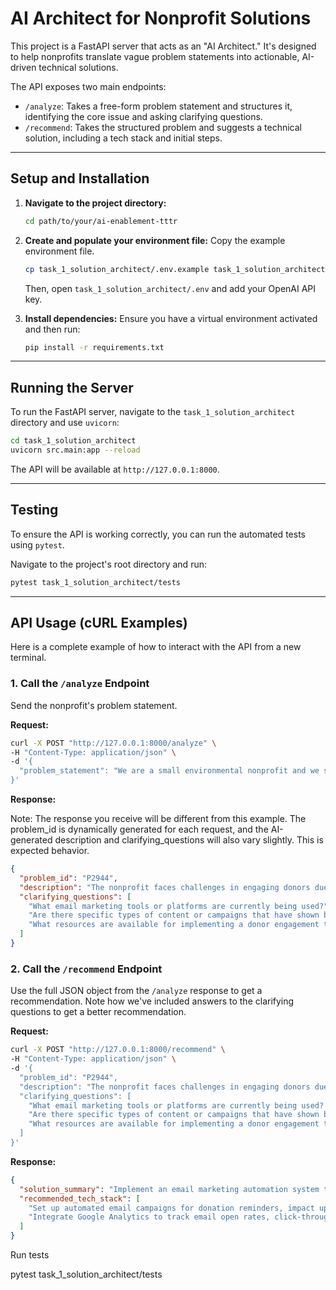 # AI Architect for Nonprofit Solutions

This project is a FastAPI server that acts as an "AI Architect." It's designed to help nonprofits translate vague problem statements into actionable, AI-driven technical solutions.

The API exposes two main endpoints:
-   `/analyze`: Takes a free-form problem statement and structures it, identifying the core issue and asking clarifying questions.
-   `/recommend`: Takes the structured problem and suggests a technical solution, including a tech stack and initial steps.

---

## Setup and Installation

1.  **Navigate to the project directory:**
    ```bash
    cd path/to/your/ai-enablement-tttr
    ```

2.  **Create and populate your environment file:**
    Copy the example environment file.
    ```bash
    cp task_1_solution_architect/.env.example task_1_solution_architect/.env
    ```
    Then, open `task_1_solution_architect/.env` and add your OpenAI API key.

3.  **Install dependencies:**
    Ensure you have a virtual environment activated and then run:
    ```bash
    pip install -r requirements.txt
    ```

---

## Running the Server

To run the FastAPI server, navigate to the `task_1_solution_architect` directory and use `uvicorn`:

```bash
cd task_1_solution_architect
uvicorn src.main:app --reload
```

The API will be available at `http://127.0.0.1:8000`.

---

## Testing
To ensure the API is working correctly, you can run the automated tests using `pytest`.

Navigate to the project's root directory and run:

```bash
pytest task_1_solution_architect/tests
```

---

## API Usage (cURL Examples)

Here is a complete example of how to interact with the API from a new terminal.

### 1. Call the `/analyze` Endpoint

Send the nonprofit's problem statement.

**Request:**

```bash
curl -X POST "http://127.0.0.1:8000/analyze" \
-H "Content-Type: application/json" \
-d '{
  "problem_statement": "We are a small environmental nonprofit and we struggle to keep our donors engaged. Our email open rates are low and we do not have a clear way to track interactions."
}'
```

**Response:**

Note: The response you receive will be different from this example. The problem_id is dynamically generated for each request, and the AI-generated description and clarifying_questions will also vary slightly. This is expected behavior.

```json
{
  "problem_id": "P2944",
  "description": "The nonprofit faces challenges in engaging donors due to low email open rates and lack of interaction tracking.",
  "clarifying_questions": [
    "What email marketing tools or platforms are currently being used?",
    "Are there specific types of content or campaigns that have shown better engagement?",
    "What resources are available for implementing a donor engagement tracking system?"
  ]
}
```

### 2. Call the `/recommend` Endpoint

Use the full JSON object from the `/analyze` response to get a recommendation. Note how we've included answers to the clarifying questions to get a better recommendation.

**Request:**

```bash
curl -X POST "http://127.0.0.1:8000/recommend" \
-H "Content-Type: application/json" \
-d '{
  "problem_id": "P2944",
  "description": "The nonprofit faces challenges in engaging donors due to low email open rates and lack of interaction tracking.",
  "clarifying_questions": [
    "What email marketing tools or platforms are currently being used? (Answer: We use Mailchimp sporadically)",
    "Are there specific types of content or campaigns that have shown better engagement? (Answer: Newsletters with success stories get slightly better opens)",
    "What resources are available for implementing a donor engagement tracking system? (Answer: Very limited budget, one part-time person for marketing)"
  ]
}'
```

**Response:**

```json
{
  "solution_summary": "Implement an email marketing automation system to increase donor engagement and track interactions effectively.",
  "recommended_tech_stack": [
    "Set up automated email campaigns for donation reminders, impact updates, and success stories to increase engagement.",
    "Integrate Google Analytics to track email open rates, click-through rates, and donor interactions for data-driven decision-making."
  ]
}
```

Run tests 

pytest task_1_solution_architect/tests